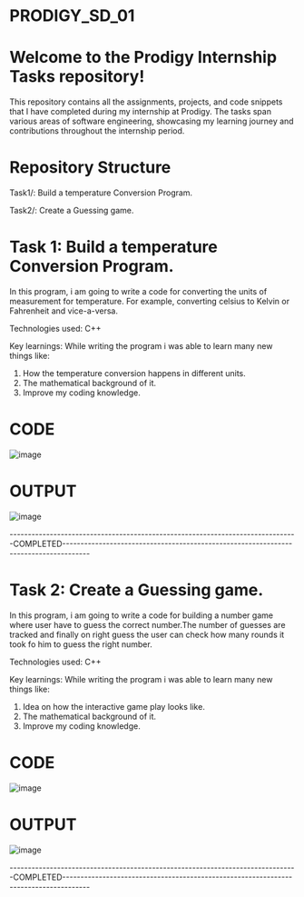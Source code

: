 # PRODIGY_SD_01
# Welcome to the Prodigy Internship Tasks repository! 
This repository contains all the assignments, projects, and code snippets that I have completed during my internship at Prodigy. The tasks span various areas of software engineering, showcasing my learning journey and contributions throughout the internship period.

# Repository Structure
Task1/: Build a temperature Conversion Program.

Task2/: Create a Guessing game.


# Task 1: Build a temperature Conversion Program.

In this program, i am going to write a code for converting the units of measurement for temperature. For example, converting celsius to Kelvin or Fahrenheit and vice-a-versa.

Technologies used: C++

Key learnings: While writing the program i was able to learn many new things like:
1. How the temperature conversion happens in different units.
2. The mathematical background of it.
3. Improve my coding knowledge.
# CODE

![image](https://github.com/Bhandariji-Suraj/PRODIGY_SD_01/assets/148539006/2425a17a-096d-4854-80dc-8f2e0a01027b)


# OUTPUT

![image](https://github.com/Bhandariji-Suraj/PRODIGY_SD_01/assets/148539006/4a69f898-99a7-45bb-b020-24d379ed2dcf)


-------------------------------------------------------------------------------COMPLETED-------------------------------------------------------------------------------------

# Task 2: Create a Guessing game.
In this program, i am going to write a code for building a number game where user have to guess the correct number.The number of guesses are tracked and finally on right guess the user can check how many rounds it took fo him to guess the right number.

Technologies used: C++

Key learnings: While writing the program i was able to learn many new things like:
1. Idea on how the interactive game play looks like.
2. The mathematical background of it.
3. Improve my coding knowledge.

# CODE
![image](https://github.com/Bhandariji-Suraj/PRODIGY_SD_01/assets/148539006/d1322011-0b7d-491b-a65a-5c44692004fe)


# OUTPUT

![image](https://github.com/Bhandariji-Suraj/PRODIGY_SD_01/assets/148539006/cdd3cbc5-869c-42d1-8116-2455b58cf1b5)

-------------------------------------------------------------------------------COMPLETED-------------------------------------------------------------------------------------

